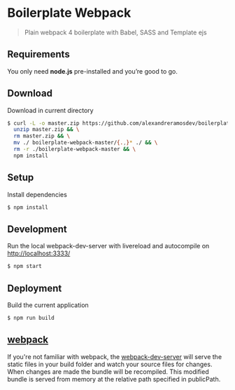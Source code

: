 # Boilerplate Webpack

> Plain webpack 4 boilerplate with Babel, SASS and Template ejs

## Requirements

You only need <b>node.js</b> pre-installed and you’re good to go.

## Download

Download in current directory

```sh
$ curl -L -o master.zip https://github.com/alexandreramosdev/boilerplate-webpack/archive/master.zip && \
  unzip master.zip && \
  rm master.zip && \
  mv ./ boilerplate-webpack-master/{.,}* ./ && \
  rm -r ./boilerplate-webpack-master && \
  npm install
```

## Setup

Install dependencies

```sh
$ npm install
```

## Development

Run the local webpack-dev-server with livereload and autocompile on [http://localhost:3333/](http://localhost:3333/)

```sh
$ npm start
```

## Deployment

Build the current application

```sh
$ npm run build
```

## [webpack](https://webpack.js.org/)

If you're not familiar with webpack, the [webpack-dev-server](https://webpack.js.org/configuration/dev-server/) will serve the static files in your build folder and watch your source files for changes.
When changes are made the bundle will be recompiled. This modified bundle is served from memory at the relative path specified in publicPath.
